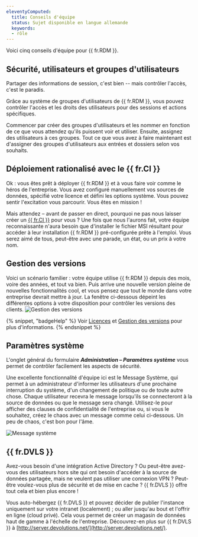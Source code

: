 ```yaml
---
eleventyComputed:
  title: Conseils d'équipe
  status: Sujet disponible en langue allemande
  keywords:
  - rôle
---
```

Voici cinq conseils d'équipe pour {{ fr.RDM }}.

## Sécurité, utilisateurs et groupes d'utilisateurs

Partager des informations de session, c'est bien -- mais contrôler l'accès, c'est le paradis.

Grâce au système de groupes d'utilisateurs de {{ fr.RDM }}, vous pouvez contrôler l'accès et les droits des utilisateurs pour des sessions et actions spécifiques.

Commencer par créer des groupes d'utilisateurs et les nommer en fonction de ce que vous attendez qu'ils puissent voir et utiliser. Ensuite, assignez des utilisateurs à ces groupes. Tout ce que vous avez à faire maintenant est d'assigner des groupes d'utilisateurs aux entrées et dossiers selon vos souhaits.

## Déploiement rationalisé avec le {{ fr.CI }}

Ok : vous êtes prêt à déployer {{ fr.RDM }} et à vous faire voir comme le héros de l'entreprise. Vous avez configuré manuellement vos sources de données, spécifié votre licence et défini les options système. Vous pouvez sentir l'excitation vous parcourir. Vous êtes en mission !

Mais attendez – avant de passer en direct, pourquoi ne pas nous laisser créer un [{{ fr.CI }}](/rdm/windows/installation/client/custom-installer-service/custom-installer-manager/) pour vous ? Une fois que nous l'aurons fait, votre équipe reconnaissante n'aura besoin que d'installer le fichier MSI résultant pour accéder à leur installation {{ fr.RDM }} pré-configurée prête à l'emploi. Vous serez aimé de tous, peut-être avec une parade, un état, ou un prix à votre nom.

## Gestion des versions

Voici un scénario familier : votre équipe utilise {{ fr.RDM }} depuis des mois, voire des années, et tout va bien. Puis arrive une nouvelle version pleine de nouvelles fonctionnalités cool, et vous pensez que tout le monde dans votre entreprise devrait mettre à jour. La fenêtre ci-dessous dépeint les différentes options à votre disposition pour contrôler les versions des clients.
![Gestion des versions](https://cdnweb.devolutions.net/docs/docs_en_rdm_windows_RDMWin6164.png)

{% snippet, "badgeHelp" %}
Voir [Licences](/rdm/windows/commands/administration/management/licenses/) et [Gestion des versions](/rdm/commands/administration/settings/system-settings/application-specific/version-management/) pour plus d'informations.
{% endsnippet %}

## Paramètres système

L'onglet général du formulaire ***Administration – Paramètres système*** vous permet de contrôler facilement les aspects de sécurité.

Une excellente fonctionnalité d'équipe ici est le Message Système, qui permet à un administrateur d'informer les utilisateurs d'une prochaine interruption du système, d'un changement de politique ou de toute autre chose. Chaque utilisateur recevra le message lorsqu'ils se connecteront à la source de données ou que le message sera changé. Utilisez-le pour afficher des clauses de confidentialité de l'entreprise ou, si vous le souhaitez, créez le chaos avec un message comme celui ci-dessous. Un peu de chaos, c'est bon pour l'âme.

![Message système](https://cdnweb.devolutions.net/docs/docs_en_kb_KB6113.png)

## {{ fr.DVLS }}

Avez-vous besoin d'une intégration Active Directory ? Ou peut-être avez-vous des utilisateurs hors site qui ont besoin d'accéder à la source de données partagée, mais ne veulent pas utiliser une connexion VPN ? Peut-être voulez-vous plus de sécurité et de mise en cache ? {{ fr.DVLS }} offre tout cela et bien plus encore !

Vous auto-hébergez {{ fr.DVLS }} et pouvez décider de publier l'instance uniquement sur votre intranet (localement) ; ou aller jusqu'au bout et l'offrir en ligne (cloud privé). Cela vous permet de créer un magasin de données haut de gamme à l'échelle de l'entreprise. Découvrez-en plus sur {{ fr.DVLS }} à [http://server.devolutions.net/](http://server.devolutions.net/).
